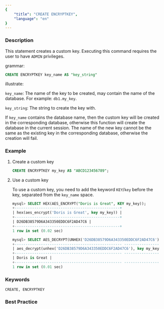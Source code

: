 ```yaml
---
{
    "title": "CREATE ENCRYPTKEY",
    "language": "en"
}
---
```


<!--
Licensed to the Apache Software Foundation (ASF) under one
or more contributor license agreements.  See the NOTICE file
distributed with this work for additional information
regarding copyright ownership.  The ASF licenses this file
to you under the Apache License, Version 2.0 (the
"License"); you may not use this file except in compliance
with the License.  You may obtain a copy of the License at

  http://www.apache.org/licenses/LICENSE-2.0

Unless required by applicable law or agreed to in writing,
software distributed under the License is distributed on an
"AS IS" BASIS, WITHOUT WARRANTIES OR CONDITIONS OF ANY
KIND, either express or implied.  See the License for the
specific language governing permissions and limitations
under the License.
-->




### Description

This statement creates a custom key. Executing this command requires the user to have `ADMIN` privileges.

grammar:

```sql
CREATE ENCRYPTKEY key_name AS "key_string"
```

illustrate:

`key_name`: The name of the key to be created, may contain the name of the database. For example: `db1.my_key`.

`key_string`: The string to create the key with.

If `key_name` contains the database name, then the custom key will be created in the corresponding database, otherwise this function will create the database in the current session. The name of the new key cannot be the same as the existing key in the corresponding database, otherwise the creation will fail.

### Example

1. Create a custom key

   ```sql
   CREATE ENCRYPTKEY my_key AS "ABCD123456789";
   ```

2. Use a custom key

   To use a custom key, you need to add the keyword `KEY`/`key` before the key, separated from the `key_name` space.

   ```sql
   mysql> SELECT HEX(AES_ENCRYPT("Doris is Great", KEY my_key));
   +------------------------------------------------+
   | hex(aes_encrypt('Doris is Great', key my_key)) |
   +------------------------------------------------+
   | D26DB38579D6A343350EDDC6F2AD47C6 |
   +------------------------------------------------+
   1 row in set (0.02 sec)
   
   mysql> SELECT AES_DECRYPT(UNHEX('D26DB38579D6A343350EDDC6F2AD47C6'), KEY my_key);
   +------------------------------------------------- -------------------+
   | aes_decrypt(unhex('D26DB38579D6A343350EDDC6F2AD47C6'), key my_key) |
   +------------------------------------------------- -------------------+
   | Doris is Great |
   +------------------------------------------------- -------------------+
   1 row in set (0.01 sec)
   ```

### Keywords

    CREATE, ENCRYPTKEY

### Best Practice
